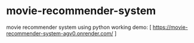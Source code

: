 ﻿# movie-recommender-system
movie recommender system using python
working demo: [ https://movie-recommender-system-agv0.onrender.com/ ]
